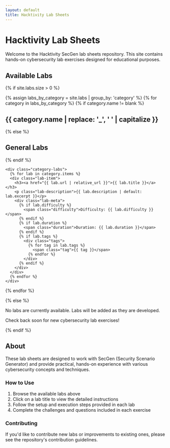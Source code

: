 ```yaml
---
layout: default
title: Hacktivity Lab Sheets
---
```


# Hacktivity Lab Sheets

Welcome to the Hacktivity SecGen lab sheets repository. This site contains hands-on cybersecurity lab exercises designed for educational purposes.

## Available Labs

{% if site.labs.size > 0 %}
<div class="lab-list">
  {% assign labs_by_category = site.labs | group_by: 'category' %}
  {% for category in labs_by_category %}
    {% if category.name != blank %}
      <h2 class="category-heading">{{ category.name | replace: '_', ' ' | capitalize }}</h2>
    {% else %}
      <h2 class="category-heading">General Labs</h2>
    {% endif %}
    
    <div class="category-labs">
      {% for lab in category.items %}
      <div class="lab-item">
        <h3><a href="{{ lab.url | relative_url }}">{{ lab.title }}</a></h3>
        <p class="lab-description">{{ lab.description | default: lab.excerpt }}</p>
        <div class="lab-meta">
          {% if lab.difficulty %}
            <span class="difficulty">Difficulty: {{ lab.difficulty }}</span>
          {% endif %}
          {% if lab.duration %}
            <span class="duration">Duration: {{ lab.duration }}</span>
          {% endif %}
          {% if lab.tags %}
            <div class="tags">
              {% for tag in lab.tags %}
                <span class="tag">{{ tag }}</span>
              {% endfor %}
            </div>
          {% endif %}
        </div>
      </div>
      {% endfor %}
    </div>
  {% endfor %}
</div>
{% else %}
<div class="no-labs">
  <p>No labs are currently available. Labs will be added as they are developed.</p>
  <p>Check back soon for new cybersecurity lab exercises!</p>
</div>
{% endif %}

## About

These lab sheets are designed to work with SecGen (Security Scenario Generator) and provide practical, hands-on experience with various cybersecurity concepts and techniques.

### How to Use

1. Browse the available labs above
2. Click on a lab title to view the detailed instructions
3. Follow the setup and execution steps provided in each lab
4. Complete the challenges and questions included in each exercise

### Contributing

If you'd like to contribute new labs or improvements to existing ones, please see the repository's contribution guidelines.

<!-- Theme Toggle Button -->
<div class="theme-toggle-container" style="position: fixed; top: 20px; right: 20px; z-index: 1000;">
  <button id="theme-toggle" class="btn btn-sm" style="background-color: var(--primary-btnbg-color); color: white; border: none; border-radius: 20px; padding: 8px 16px;">
    <i class="fas fa-moon" id="theme-icon"></i>
  </button>
</div>

<script>
// Theme toggle functionality
document.addEventListener('DOMContentLoaded', function() {
  const themeToggle = document.getElementById('theme-toggle');
  const themeIcon = document.getElementById('theme-icon');
  const body = document.body;
  
  // Check for saved theme preference or default to light mode
  const currentTheme = localStorage.getItem('theme') || 'light';
  body.setAttribute('data-theme', currentTheme);
  updateThemeIcon(currentTheme);
  
  themeToggle.addEventListener('click', function() {
    const currentTheme = body.getAttribute('data-theme');
    const newTheme = currentTheme === 'dark' ? 'light' : 'dark';
    
    body.setAttribute('data-theme', newTheme);
    localStorage.setItem('theme', newTheme);
    updateThemeIcon(newTheme);
  });
  
  function updateThemeIcon(theme) {
    if (theme === 'dark') {
      themeIcon.className = 'fas fa-sun';
    } else {
      themeIcon.className = 'fas fa-moon';
    }
  }
});
</script>